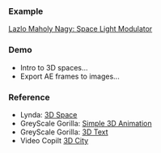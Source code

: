 ### Example
[Lazlo Maholy Nagy: Space Light Modulator](http://www.youtube.com/watch?v=nVnF9A3azSA)

### Demo
- Intro to 3D spaces...
- Export AE frames to images...

### Reference 
- Lynda: [3D Space](http://www.lynda.com/After-Effects-CS4-tutorials/After-Effects-Apprentice-11-3D-Space/79649-2.html)
- GreyScale Gorilla: [Simple 3D Animation](http://greyscalegorilla.com/blog/tutorials/how-to-use-simple-shapes-and-masks-to-make-an-entire-animation/)
- GreyScale Gorilla: [3D Text](http://greyscalegorilla.com/blog/tutorials/how-to-make-3d-text-live/)
- Video Copilt [3D City](http://www.videocopilot.net/tutorials/3d_city/)
